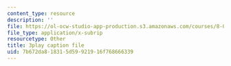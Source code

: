 ```yaml
---
content_type: resource
description: ''
file: https://ol-ocw-studio-app-production.s3.amazonaws.com/courses/8-01sc-classical-mechanics-fall-2016/7b672da818315d59921916f768666339_cMu0hsvgkGk.vtt
file_type: application/x-subrip
resourcetype: Other
title: 3play caption file
uid: 7b672da8-1831-5d59-9219-16f768666339
---
```

